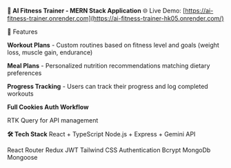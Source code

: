 **💪 AI Fitness Trainer - MERN Stack Application**
🌐 Live Demo: [https://ai-fitness-trainer.onrender.com](https://ai-fitness-trainer-hk05.onrender.com/)

🚀 Features

**Workout Plans** - Custom routines based on fitness level and goals (weight loss, muscle gain, endurance)

**Meal Plans** - Personalized nutrition recommendations matching dietary preferences

**Progress Tracking** - Users can track their progress and log completed workouts

**Full Cookies Auth Workflow**

RTK Query for API management

**🛠️ Tech Stack**
React + TypeScript	Node.js + Express	+ Gemini API


React Router Redux JWT Tailwind CSS
Authentication	Bcrypt	MongoDb Mongoose
